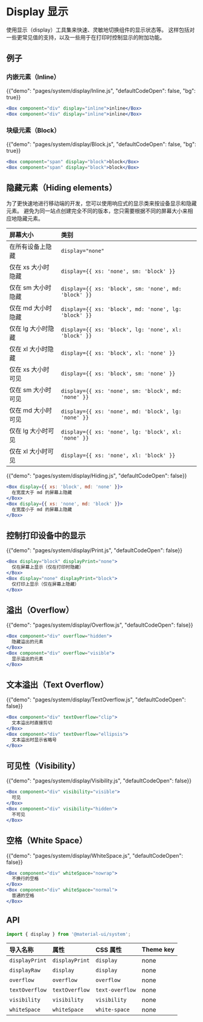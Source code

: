 # Display 显示

<p class="description">使用显示（display）工具集来快速、灵敏地切换组件的显示状态等。 这样包括对一些更常见值的支持，以及一些用于在打印时控制显示的附加功能。</p>

## 例子

### 内嵌元素（Inline）

{{"demo": "pages/system/display/Inline.js", "defaultCodeOpen": false, "bg": true}}

```jsx
<Box component="div" display="inline">inline</Box>
<Box component="div" display="inline">inline</Box>
```

### 块级元素（Block）

{{"demo": "pages/system/display/Block.js", "defaultCodeOpen": false, "bg": true}}

```jsx
<Box component="span" display="block">block</Box>
<Box component="span" display="block">block</Box>
```

## 隐藏元素（Hiding elements）

为了更快速地进行移动端的开发，您可以使用响应式的显示类来按设备显示和隐藏元素。 避免为同一站点创建完全不同的版本，您只需要根据不同的屏幕大小来相应地隐藏元素。

| 屏幕大小        | 类别                                                   |
|:----------- |:---------------------------------------------------- |
| 在所有设备上隐藏    | `display="none"`                                     |
| 仅在 xs 大小时隐藏 | `display={{ xs: 'none', sm: 'block' }}`              |
| 仅在 sm 大小时隐藏 | `display={{ xs: 'block', sm: 'none', md: 'block' }}` |
| 仅在 md 大小时隐藏 | `display={{ xs: 'block', md: 'none', lg: 'block' }}` |
| 仅在 lg 大小时隐藏 | `display={{ xs: 'block', lg: 'none', xl: 'block' }}` |
| 仅在 xl 大小时隐藏 | `display={{ xs: 'block', xl: 'none' }}`              |
| 仅在 xs 大小时可见 | `display={{ xs: 'block', sm: 'none' }}`              |
| 仅在 sm 大小时可见 | `display={{ xs: 'none', sm: 'block', md: 'none' }}`  |
| 仅在 md 大小时可见 | `display={{ xs: 'none', md: 'block', lg: 'none' }}`  |
| 仅在 lg 大小时可见 | `display={{ xs: 'none', lg: 'block', xl: 'none' }}`  |
| 仅在 xl 大小时可见 | `display={{ xs: 'none', xl: 'block' }}`              |


{{"demo": "pages/system/display/Hiding.js", "defaultCodeOpen": false}}

```jsx
<Box display={{ xs: 'block', md: 'none' }}>
  在宽度大于 md 的屏幕上隐藏
</Box>
<Box display={{ xs: 'none', md: 'block' }}>
  在宽度小于 md 的屏幕上隐藏
</Box>
```

## 控制打印设备中的显示

{{"demo": "pages/system/display/Print.js", "defaultCodeOpen": false}}

```jsx
<Box display="block" displayPrint="none">
  仅在屏幕上显示（仅在打印时隐藏）
</Box>
<Box display="none" displayPrint="block">
  仅打印上显示（仅在屏幕上隐藏）
</Box>
```

## 溢出（Overflow）

{{"demo": "pages/system/display/Overflow.js", "defaultCodeOpen": false}}

```jsx
<Box component="div" overflow="hidden">
  隐藏溢出的元素
</Box>
<Box component="div" overflow="visible">
  显示溢出的元素
</Box>
```

## 文本溢出（Text Overflow）

{{"demo": "pages/system/display/TextOverflow.js", "defaultCodeOpen": false}}

```jsx
<Box component="div" textOverflow="clip">
  文本溢出时直接剪切
</Box>
<Box component="div" textOverflow="ellipsis">
  文本溢出时显示省略号
</Box>
```

## 可见性（Visibility）

{{"demo": "pages/system/display/Visibility.js", "defaultCodeOpen": false}}

```jsx
<Box component="div" visibility="visible">
  可见
</Box>
<Box component="div" visibility="hidden">
  不可见
</Box>
```

## 空格（White Space）

{{"demo": "pages/system/display/WhiteSpace.js", "defaultCodeOpen": false}}

```jsx
<Box component="div" whiteSpace="nowrap">
  不换行的空格
</Box>
<Box component="div" whiteSpace="normal">
  普通的空格
</Box>
```

## API

```js
import { display } from '@material-ui/system';
```

| 导入名称           | 属性             | CSS 属性          | Theme key |
|:-------------- |:-------------- |:--------------- |:--------- |
| `displayPrint` | `displayPrint` | `display`       | none      |
| `displayRaw`   | `display`      | `display`       | none      |
| `overflow`     | `overflow`     | `overflow`      | none      |
| `textOverflow` | `textOverflow` | `text-overflow` | none      |
| `visibility`   | `visibility`   | `visibility`    | none      |
| `whiteSpace`   | `whiteSpace`   | `white-space`   | none      |